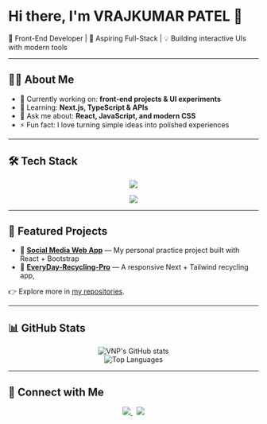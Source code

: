# Hi there, I'm VRAJKUMAR PATEL 👋  

🚀 Front-End Developer | 🌱 Aspiring Full-Stack | 💡 Building interactive UIs with modern tools  

---

## 👨‍💻 About Me  
- 🔭 Currently working on: **front-end projects & UI experiments**  
- 🌱 Learning: **Next.js, TypeScript & APIs**  
- 💬 Ask me about: **React, JavaScript, and modern CSS**  
- ⚡ Fun fact: I love turning simple ideas into polished experiences  

---

## 🛠️ Tech Stack  

<div align="center">
  
<!-- Frontend -->
<img src="https://skillicons.dev/icons?i=html,css,js,ts,react,next,tailwind" /><br/>

<!-- Tools -->
<img src="https://skillicons.dev/icons?i=git,github,vscode,figma" />

</div>

---

## 📌 Featured Projects  

- 🎨 [**Social Media Web App**](https://github.com/vnp74/Social-Media) — My personal practice project built with React + Bootstrap  
- 📝 [**EveryDay-Recycling-Pro**](https://everyday-recycling-pro.vercel.app/) — A responsive Next + Tailwind recycling app,

👉 Explore more in [my repositories](https://github.com/vnp74?tab=repositories).  

---

## 📊 GitHub Stats  

<div align="center">

![VNP's GitHub stats](https://github-readme-stats.vercel.app/api?username=vnp74&show_icons=true&theme=tokyonight)  
![Top Languages](https://github-readme-stats.vercel.app/api/top-langs/?username=vnp74&layout=compact&theme=tokyonight)  

</div>

---

## 🤝 Connect with Me  

<p align="center">
  <a href="https://www.linkedin.com/in/vrajp06">
    <img src="https://skillicons.dev/icons?i=linkedin" />
  </a>
  &nbsp;
  <a href="https://yourportfolio.com">
    <img src="https://skillicons.dev/icons?i=vercel" />
  </a>
</p>
